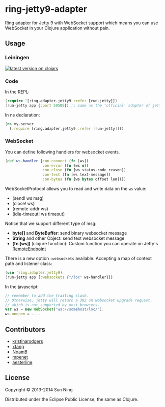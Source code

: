 # ring-jetty9-adapter

Ring adapter for Jetty 9 with WebSocket support which means you can use WebSocket in your Clojure application without pain.

## Usage

### Leiningen

[![latest version on clojars](http://clojars.org/info.sunng/ring-jetty9-adapter/latest-version.svg)](https://clojars.org/info.sunng/ring-jetty9-adapter)

### Code

In the REPL:

```clojure
(require '[ring.adapter.jetty9 :refer [run-jetty]])
(run-jetty app {:port 50505}) ;; same as the 'official' adapter of jetty 7
```

In ns declaration:

```clojure
(ns my.server
  (:require [ring.adapter.jetty9 :refer [run-jetty]]))
```

### WebSocket

You can define following handlers for websocket events.

```clojure
(def ws-handler {:on-connect (fn [ws])
                 :on-error (fn [ws e])
                 :on-close (fn [ws status-code reason])
                 :on-text (fn [ws text-message])
                 :on-bytes (fn [ws bytes offset len])})
```

WebSocketProtocol allows you to read and write data on the `ws` value:

* (send! ws msg)
* (close! ws)
* (remote-addr ws)
* (idle-timeout! ws timeout)

Notice that we support different type of msg:

* **byte[]** and **ByteBuffer**: send binary websocket message
* **String** and other Object: send text websocket message
* **(fn [ws])** (clojure function): Custom function you can operate on
  Jetty's [RemoteEndpoint](http://download.eclipse.org/jetty/stable-9/apidocs/org/eclipse/jetty/websocket/api/RemoteEndpoint.html)

There is a new option `:websockets` available. Accepting a map of context path and listener class:
```clojure
(use 'ring.adapter.jetty9)
(run-jetty app {:websockets {"/loc" ws-handler}})
```

In the javascript:
```javascript
// remember to add the trailing slash.
// Otherwise, jetty will return a 302 on websocket upgrade request,
// which is not supported by most browsers.
var ws = new WebSocket("ws://somehost/loc/");
ws.onopen = ....
```

## Contributors

* [kristinarodgers](https://github.com/kristinarodgers)
* [xtang](https://github.com/xtang)
* [NoamB](https://github.com/NoamB)
* [mpenet](https://github.com/mpenet)
* [aesterline](https://github.com/aesterline)

## License

Copyright © 2013-2014 Sun Ning

Distributed under the Eclipse Public License, the same as Clojure.
